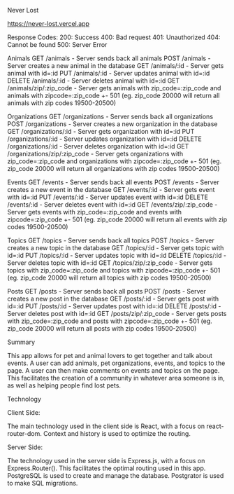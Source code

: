 Never Lost

https://never-lost.vercel.app

Response Codes:
200: Success
400: Bad request
401: Unauthorized
404: Cannot be found
500: Server Error

Animals
GET /animals - Server sends back all animals
POST /animals - Server creates a new animal in the database
GET /animals/:id - Server gets animal with id=:id
PUT /animals/:id - Server updates animal with id=:id
DELETE /animals/:id - Server deletes animal with id=:id
GET /animals/zip/:zip_code - Server gets animals with zip_code=:zip_code and animals with zipcode=:zip_code +- 501 (eg. zip_code 20000 will return all animals with zip codes 19500-20500)

Organizations
GET /organizations - Server sends back all organizations
POST /organizations - Server creates a new organization in the database
GET /organizations/:id - Server gets organization with id=:id
PUT /organizations/:id - Server updates organization with id=:id
DELETE /organizations/:id - Server deletes organization with id=:id
GET /organizations/zip/:zip_code - Server gets organizations with zip_code=:zip_code and organizations with zipcode=:zip_code +- 501 (eg. zip_code 20000 will return all organizations with zip codes 19500-20500)

Events
GET /events - Server sends back all events
POST /events - Server creates a new event in the database
GET /events/:id - Server gets event with id=:id
PUT /events/:id - Server updates event with id=:id
DELETE /events/:id - Server deletes event with id=:id
GET /events/zip/:zip_code - Server gets events with zip_code=:zip_code and events with zipcode=:zip_code +- 501 (eg. zip_code 20000 will return all events with zip codes 19500-20500)

Topics
GET /topics - Server sends back all topics
POST /topics - Server creates a new topic in the database
GET /topics/:id - Server gets topic with id=:id
PUT /topics/:id - Server updates topic with id=:id
DELETE /topics/:id - Server deletes topic with id=:id
GET /topics/zip/:zip_code - Server gets topics with zip_code=:zip_code and topics with zipcode=:zip_code +- 501 (eg. zip_code 20000 will return all topics with zip codes 19500-20500)

Posts
GET /posts - Server sends back all posts
POST /posts - Server creates a new post in the database
GET /posts/:id - Server gets post with id=:id
PUT /posts/:id - Server updates post with id=:id
DELETE /posts/:id - Server deletes post with id=:id
GET /posts/zip/:zip_code - Server gets posts with zip_code=:zip_code and posts with zipcode=:zip_code +- 501 (eg. zip_code 20000 will return all posts with zip codes 19500-20500)

Summary

This app allows for pet and animal lovers to get together and talk about events. A user can add animals, pet organizations, events, and topics to the page. A user can then make comments on events and topics on the page. This facilitates the creation of a community in whatever area someone is in, as well as helping people find lost pets.

Technology

Client Side:

The main technology used in the client side is React, with a focus on react-router-dom. Context and history is used to optimize the routing.

Server Side:

The technology used in the server side is Express.js, with a focus on Express.Router(). This facilitates the optimal routing used in this app. PostgreSQL is used to create and manage the database. Postgrator is used to make SQL migrations.
